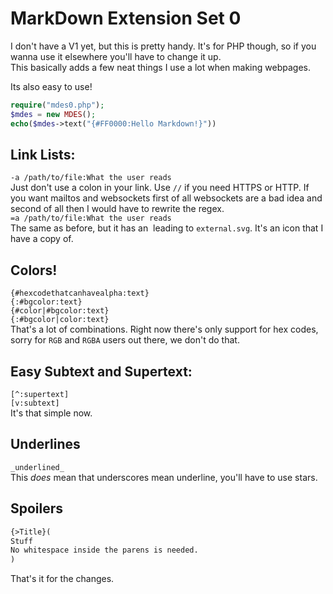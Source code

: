 # MarkDown Extension Set 0
I don't have a V1 yet, but this is pretty handy. It's for PHP though, so if you wanna use it elsewhere you'll have to change it up.<br>
This basically adds a few neat things I use a lot when making webpages.

Its also easy to use!
```php
require("mdes0.php");
$mdes = new MDES();
echo($mdes->text("{#FF0000:Hello Markdown!}"))
```

## Link Lists:
`-a /path/to/file:What the user reads`<br>
Just don't use a colon in your link. Use `//` if you need HTTPS or HTTP. If you want mailtos and websockets first of all websockets are a bad idea and second of all then I would have to rewrite the regex.<br>
`=a /path/to/file:What the user reads`<br>
The same as before, but it has an <img> leading to `external.svg`. It's an icon that I have a copy of.
## Colors!
`{#hexcodethatcanhavealpha:text}`<br>
`{:#bgcolor:text}`<br>
`{#color|#bgcolor:text}`<br>
`{:#bgcolor|color:text}`<br>
That's a lot of combinations. Right now there's only support for hex codes, sorry for `RGB` and `RGBA` users out there, we don't do that.
## Easy Subtext and Supertext:
`[^:supertext]`<br>
`[v:subtext]`<br>
It's that simple now.
## Underlines
`_underlined_`<br>
This _does_ mean that underscores mean underline, you'll have to use stars.
## Spoilers
```markdown
{>Title}(
Stuff
No whitespace inside the parens is needed.
)
```
That's it for the changes.
